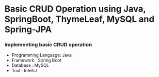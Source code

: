 # Basic CRUD Operation using Java, SpringBoot, ThymeLeaf, MySQL and Spring-JPA 

### Implementing basic CRUD operation
- Programming Language: Java
- Framework           : Spring Boot
- Database            : MySQL
- Tool                : IntelliJ
